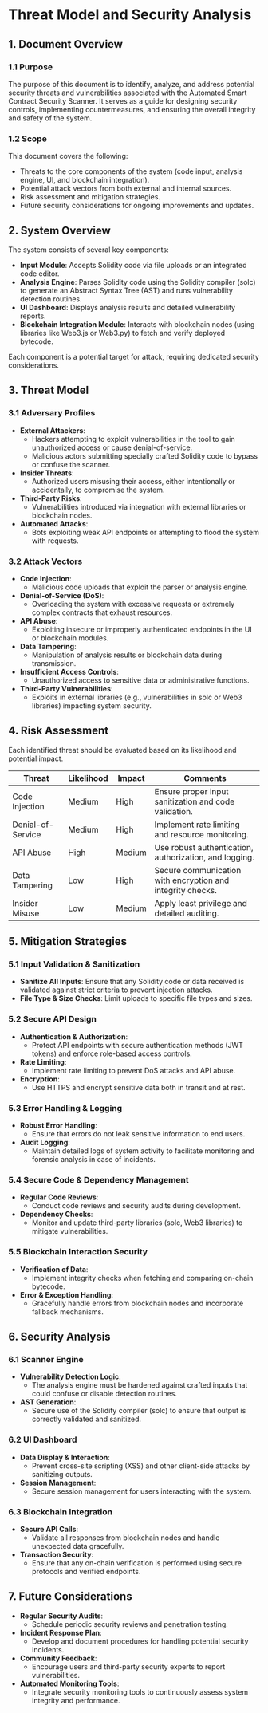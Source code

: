 # Threat Model and Security Analysis

## 1. Document Overview

### 1.1 Purpose

The purpose of this document is to identify, analyze, and address potential security threats and vulnerabilities associated with the Automated Smart Contract Security Scanner. It serves as a guide for designing security controls, implementing countermeasures, and ensuring the overall integrity and safety of the system.

### 1.2 Scope

This document covers the following:

- Threats to the core components of the system (code input, analysis engine, UI, and blockchain integration).
- Potential attack vectors from both external and internal sources.
- Risk assessment and mitigation strategies.
- Future security considerations for ongoing improvements and updates.

## 2. System Overview

The system consists of several key components:

- **Input Module**: Accepts Solidity code via file uploads or an integrated code editor.
- **Analysis Engine**: Parses Solidity code using the Solidity compiler (solc) to generate an Abstract Syntax Tree (AST) and runs vulnerability detection routines.
- **UI Dashboard**: Displays analysis results and detailed vulnerability reports.
- **Blockchain Integration Module**: Interacts with blockchain nodes (using libraries like Web3.js or Web3.py) to fetch and verify deployed bytecode.

Each component is a potential target for attack, requiring dedicated security considerations.

## 3. Threat Model

### 3.1 Adversary Profiles

- **External Attackers**:
  - Hackers attempting to exploit vulnerabilities in the tool to gain unauthorized access or cause denial-of-service.
  - Malicious actors submitting specially crafted Solidity code to bypass or confuse the scanner.
- **Insider Threats**:
  - Authorized users misusing their access, either intentionally or accidentally, to compromise the system.
- **Third-Party Risks**:
  - Vulnerabilities introduced via integration with external libraries or blockchain nodes.
- **Automated Attacks**:
  - Bots exploiting weak API endpoints or attempting to flood the system with requests.

### 3.2 Attack Vectors

- **Code Injection**:
  - Malicious code uploads that exploit the parser or analysis engine.
- **Denial-of-Service (DoS)**:
  - Overloading the system with excessive requests or extremely complex contracts that exhaust resources.
- **API Abuse**:
  - Exploiting insecure or improperly authenticated endpoints in the UI or blockchain modules.
- **Data Tampering**:
  - Manipulation of analysis results or blockchain data during transmission.
- **Insufficient Access Controls**:
  - Unauthorized access to sensitive data or administrative functions.
- **Third-Party Vulnerabilities**:
  - Exploits in external libraries (e.g., vulnerabilities in solc or Web3 libraries) impacting system security.

## 4. Risk Assessment

Each identified threat should be evaluated based on its likelihood and potential impact.

| Threat            | Likelihood | Impact | Comments                                                   |
| ----------------- | ---------- | ------ | ---------------------------------------------------------- |
| Code Injection    | Medium     | High   | Ensure proper input sanitization and code validation.      |
| Denial-of-Service | Medium     | High   | Implement rate limiting and resource monitoring.           |
| API Abuse         | High       | Medium | Use robust authentication, authorization, and logging.     |
| Data Tampering    | Low        | High   | Secure communication with encryption and integrity checks. |
| Insider Misuse    | Low        | Medium | Apply least privilege and detailed auditing.               |

## 5. Mitigation Strategies

### 5.1 Input Validation & Sanitization

- **Sanitize All Inputs**: Ensure that any Solidity code or data received is validated against strict criteria to prevent injection attacks.
- **File Type & Size Checks**: Limit uploads to specific file types and sizes.

### 5.2 Secure API Design

- **Authentication & Authorization**:
  - Protect API endpoints with secure authentication methods (JWT tokens) and enforce role-based access controls.
- **Rate Limiting**:
  - Implement rate limiting to prevent DoS attacks and API abuse.
- **Encryption**:
  - Use HTTPS and encrypt sensitive data both in transit and at rest.

### 5.3 Error Handling & Logging

- **Robust Error Handling**:
  - Ensure that errors do not leak sensitive information to end users.
- **Audit Logging**:
  - Maintain detailed logs of system activity to facilitate monitoring and forensic analysis in case of incidents.

### 5.4 Secure Code & Dependency Management

- **Regular Code Reviews**:
  - Conduct code reviews and security audits during development.
- **Dependency Checks**:
  - Monitor and update third-party libraries (solc, Web3 libraries) to mitigate vulnerabilities.

### 5.5 Blockchain Interaction Security

- **Verification of Data**:
  - Implement integrity checks when fetching and comparing on-chain bytecode.
- **Error & Exception Handling**:
  - Gracefully handle errors from blockchain nodes and incorporate fallback mechanisms.

## 6. Security Analysis

### 6.1 Scanner Engine

- **Vulnerability Detection Logic**:
  - The analysis engine must be hardened against crafted inputs that could confuse or disable detection routines.
- **AST Generation**:
  - Secure use of the Solidity compiler (solc) to ensure that output is correctly validated and sanitized.

### 6.2 UI Dashboard

- **Data Display & Interaction**:
  - Prevent cross-site scripting (XSS) and other client-side attacks by sanitizing outputs.
- **Session Management**:
  - Secure session management for users interacting with the system.

### 6.3 Blockchain Integration

- **Secure API Calls**:
  - Validate all responses from blockchain nodes and handle unexpected data gracefully.
- **Transaction Security**:
  - Ensure that any on-chain verification is performed using secure protocols and verified endpoints.

## 7. Future Considerations

- **Regular Security Audits**:
  - Schedule periodic security reviews and penetration testing.
- **Incident Response Plan**:
  - Develop and document procedures for handling potential security incidents.
- **Community Feedback**:
  - Encourage users and third-party security experts to report vulnerabilities.
- **Automated Monitoring Tools**:
  - Integrate security monitoring tools to continuously assess system integrity and performance.
